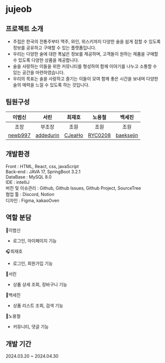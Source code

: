 # jujeob


## 프로젝트 소개
- 주접은 한국의 전통주부터 맥주, 와인, 위스키까지 다양한 술을 쉽게 접할 수 있도록 정보를 공유하고 구매할 수 있는 플랫폼입니다.
- 우리는 다양한 술에 대한 폭넓은 정보를 제공하며, 고객들이 원하는 제품을 구매할 수 있도록 다양한 상품을 제공합니다. 
- 술을 사랑하는 이들을 위한 커뮤니티를 형성하여 함께 이야기를 나누고 소통할 수 있는 공간을 마련하였습니다.
- 우리의 목표는 술을 사랑하고 즐기는 이들이 모여 함께 좋은 시간을 보내며 다양한 술의 매력을 느낄 수 있도록 하는 것입니다.

## 팀원구성
|이범신|서린|최재호|노용철|백세진|
| :-------: | :-------: | :-------: | :-------: | :-------: |
|조장|부조장|조원|조원|조원|
| [newb997](https://github.com/newb997)| [addedurin](https://github.com/addedurin)| [CJeaHo](https://github.com/CJeaHo) |  [RYC0208](https://github.com/RYC0208) | [baeksejin](https://github.com/baeksejin) |

## 개발환경
Front    : HTML, React, css, javaScript  
Back-end : JAVA 17, SpringBoot 3.2.1  
DataBase : MySQL 8.0  
IDE      : intelliJ  
버전 및 이슈관리 : Github, Github Issues, Github Project, SourceTree  
협업 툴  : Discord, Notion  
디자인   : Figma, kakaoOven  

## 역할 분담
🤨이범신  
- 로그인, 마이페이지 기능
  
🎧최재호  
- 로그인, 회원가입 기능
  
🫨서린  
- 상품 상세 조회, 장바구니 기능
   
🐷백세진  
- 상품 리스트 조회, 검색 기능
  
🤥노용철  
- 커뮤니티, 댓글 기능

## 개발 기간
2024.03.20 ~ 2024.04.30




  
